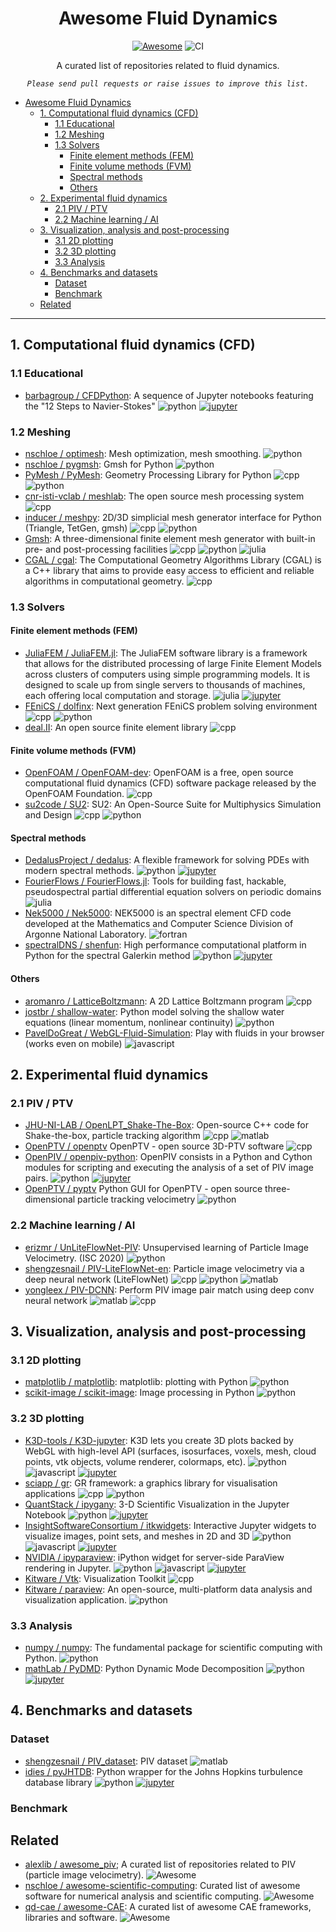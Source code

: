 <div align="center">

# Awesome Fluid Dynamics
[![Awesome](https://awesome.re/badge-flat.svg)](https://github.com/sindresorhus/awesome#readme)
![CI](https://github.com/lento234/awesome-fluid-dynamics/workflows/CI/badge.svg)

A curated list of repositories related to fluid dynamics. 

*`Please send pull requests or raise issues to improve this list.`*

</div>


- [Awesome Fluid Dynamics](#awesome-fluid-dynamics)
  - [1. Computational fluid dynamics (CFD)](#1-computational-fluid-dynamics-cfd)
    - [1.1 Educational](#11-educational)
    - [1.2 Meshing](#12-meshing)
    - [1.3 Solvers](#13-solvers)
      - [Finite element methods (FEM)](#finite-element-methods-fem)
      - [Finite volume methods (FVM)](#finite-volume-methods-fvm)
      - [Spectral methods](#spectral-methods)
      - [Others](#others)
  - [2. Experimental fluid dynamics](#2-experimental-fluid-dynamics)
    - [2.1 PIV / PTV](#21-piv--ptv)
    - [2.2 Machine learning / AI](#22-machine-learning--ai)
  - [3. Visualization, analysis and post-processing](#3-visualization-analysis-and-post-processing)
    - [3.1 2D plotting](#31-2d-plotting)
    - [3.2 3D plotting](#32-3d-plotting)
    - [3.3 Analysis](#33-analysis)
  - [4. Benchmarks and datasets](#4-benchmarks-and-datasets)
    - [Dataset](#dataset)
    - [Benchmark](#benchmark)
  - [Related](#related)

--------------------------------


## 1. Computational fluid dynamics (CFD)

### 1.1 Educational
- [barbagroup / CFDPython](https://github.com/barbagroup/CFDPython): A sequence of Jupyter notebooks featuring the "12 Steps to Navier-Stokes" ![python] [![jupyter]](https://github.com/barbagroup/CFDPython/search?l=jupyter-notebook)

### 1.2 Meshing
- [nschloe / optimesh](https://github.com/nschloe/optimesh): Mesh optimization, mesh smoothing. ![python]
- [nschloe / pygmsh](https://github.com/nschloe/pygmsh): Gmsh for Python ![python]
- [PyMesh / PyMesh](https://github.com/PyMesh/PyMesh): Geometry Processing Library for Python ![cpp] ![python]
- [cnr-isti-vclab / meshlab](https://github.com/cnr-isti-vclab/meshlab): The open source mesh processing system ![cpp]
- [inducer / meshpy](https://github.com/inducer/meshpy): 2D/3D simplicial mesh generator interface for Python (Triangle, TetGen, gmsh) ![cpp] ![python]
- [Gmsh](https://gmsh.info/): A three-dimensional finite element mesh generator with built-in pre- and post-processing facilities ![cpp] ![python] ![julia]
- [CGAL / cgal](https://github.com/CGAL/cgal): The Computational Geometry Algorithms Library (CGAL) is a C++ library that aims to provide easy access to efficient and reliable algorithms in computational geometry. ![cpp]


### 1.3 Solvers
#### Finite element methods (FEM)
- [JuliaFEM / JuliaFEM.jl](https://github.com/JuliaFEM/JuliaFEM.jl): The JuliaFEM software library is a framework that allows for the distributed processing of large Finite Element Models across clusters of computers using simple programming models. It is designed to scale up from single servers to thousands of machines, each offering local computation and storage. ![julia] [![jupyter]](https://github.com/JuliaFEM/JuliaFEM.jl/search?l=jupyter-notebook)
- [FEniCS / dolfinx](https://github.com/FEniCS/dolfinx): Next generation FEniCS problem solving environment ![cpp] ![python] 
- [deal.II](https://dealii.org/): An open source finite element library ![cpp]

#### Finite volume methods (FVM)
- [OpenFOAM / OpenFOAM-dev](https://github.com/OpenFOAM/OpenFOAM-dev): OpenFOAM is a free, open source computational fluid dynamics (CFD) software package released by the OpenFOAM Foundation. ![cpp]
- [su2code / SU2](https://github.com/su2code/SU2): SU2: An Open-Source Suite for Multiphysics Simulation and Design  ![cpp] ![python]

#### Spectral methods

- [DedalusProject / dedalus](https://github.com/DedalusProject/dedalus):  A flexible framework for solving PDEs with modern spectral methods. ![python] [![jupyter]](https://github.com/DedalusProject/dedalus/search?l=jupyter-notebook)
- [FourierFlows / FourierFlows.jl](https://github.com/FourierFlows/FourierFlows.jl): Tools for building fast, hackable, pseudospectral partial differential equation solvers on periodic domains ![julia]
- [Nek5000 / Nek5000](https://github.com/Nek5000/Nek5000): NEK5000 is an spectral element CFD code developed at the Mathematics and Computer Science Division of Argonne National Laboratory. ![fortran]
- [spectralDNS / shenfun](https://github.com/spectralDNS/shenfun): High performance computational platform in Python for the spectral Galerkin method ![python] [![jupyter]](https://github.com/spectralDNS/shenfun/search?l=jupyter-notebook)

#### Others

- [aromanro / LatticeBoltzmann](https://github.com/aromanro/LatticeBoltzmann): A 2D Lattice Boltzmann program ![cpp]
- [jostbr / shallow-water](https://github.com/jostbr/shallow-water): Python model solving the shallow water equations (linear momentum, nonlinear continuity) ![python]
- [PavelDoGreat / WebGL-Fluid-Simulation](https://github.com/PavelDoGreat/WebGL-Fluid-Simulation): Play with fluids in your browser (works even on mobile) ![javascript]

## 2. Experimental fluid dynamics 

### 2.1 PIV / PTV

- [JHU-NI-LAB / OpenLPT_Shake-The-Box](https://github.com/JHU-NI-LAB/OpenLPT_Shake-The-Box): Open-source C++ code for Shake-the-box, particle tracking algorithm ![cpp] ![matlab]
- [OpenPTV / openptv](https://github.com/openptv/openptv) OpenPTV - open source 3D-PTV software ![cpp]
- [OpenPIV / openpiv-python](https://github.com/openpiv/openpiv-python): OpenPIV consists in a Python and Cython modules for scripting and executing the analysis of a set of PIV image pairs. ![python] [![jupyter]](https://github.com/OpenPIV/openpiv-python/search?l=jupyter-notebook)
- [OpenPTV / pyptv](https://github.com/openptv/pyptv) Python GUI for OpenPTV - open source three-dimensional particle tracking velocimetry ![python]

### 2.2 Machine learning / AI

- [erizmr / UnLiteFlowNet-PIV](https://github.com/erizmr/UnLiteFlowNet-PIV): Unsupervised learning of Particle Image Velocimetry. (ISC 2020) ![python]
- [shengzesnail / PIV-LiteFlowNet-en](https://github.com/shengzesnail/PIV-LiteFlowNet-en): Particle image velocimetry via a deep neural network (LiteFlowNet) ![cpp] ![python] ![matlab]
- [yongleex / PIV-DCNN](https://github.com/yongleex/PIV-DCNN): Perform PIV image pair match using deep conv neural network ![matlab] ![cpp]


## 3. Visualization, analysis and post-processing

### 3.1 2D plotting

- [matplotlib / matplotlib](https://github.com/matplotlib/matplotlib): matplotlib: plotting with Python ![python]
- [scikit-image / scikit-image](https://github.com/scikit-image/scikit-image): Image processing in Python ![python]

### 3.2 3D plotting

- [K3D-tools / K3D-jupyter](https://github.com/K3D-tools/K3D-jupyter): K3D lets you create 3D plots backed by WebGL with high-level API (surfaces, isosurfaces, voxels, mesh, cloud points, vtk objects, volume renderer, colormaps, etc). ![python] ![javascript] [![jupyter]](https://github.com/K3D-tools/K3D-jupyter/search?l=jupyter-notebook)
- [sciapp / gr](https://github.com/sciapp/gr): GR framework: a graphics library for visualisation applications ![cpp] ![python]
- [QuantStack / ipygany](https://github.com/QuantStack/ipygany):  3-D Scientific Visualization in the Jupyter Notebook ![python] [![jupyter]](https://github.com/QuantStack/ipygany/search?l=jupyter-notebook)
- [InsightSoftwareConsortium / itkwidgets](https://github.com/InsightSoftwareConsortium/itkwidgets):  Interactive Jupyter widgets to visualize images, point sets, and meshes in 2D and 3D ![python] ![javascript] [![jupyter]](https://github.com/InsightSoftwareConsortium/itkwidgets/search?l=jupyter-notebook)
- [NVIDIA / ipyparaview](https://github.com/NVIDIA/ipyparaview):  iPython widget for server-side ParaView rendering in Jupyter. ![python] ![javascript] [![jupyter]](https://github.com/NVIDIA/ipyparaview/search?l=jupyter-notebook)
- [Kitware / Vtk](https://gitlab.kitware.com/vtk/vtk): Visualization Toolkit ![cpp]
- [Kitware / paraview](https://www.paraview.org/): An open-source, multi-platform data analysis and visualization application. ![python]

### 3.3 Analysis

- [numpy / numpy](https://github.com/numpy/numpy): The fundamental package for scientific computing with Python. ![python]
- [mathLab / PyDMD](https://github.com/mathLab/PyDMD):  Python Dynamic Mode Decomposition ![python] [![jupyter]](https://github.com/mathLab/PyDMD/search?l=jupyter-notebook)

## 4. Benchmarks and datasets

### Dataset

- [shengzesnail / PIV_dataset](https://github.com/shengzesnail/PIV_dataset):  PIV dataset ![matlab]
- [idies / pyJHTDB](https://github.com/idies/pyJHTDB):  Python wrapper for the Johns Hopkins turbulence database library ![python] [![jupyter]](https://github.com/idies/pyJHTDB/search?l=jupyter-notebook)

### Benchmark

## Related

- [alexlib / awesome_piv](https://github.com/alexlib/awesome_piv); A curated list of repositories related to PIV (particle image velocimetry). ![Awesome](https://awesome.re/badge-flat.svg)
- [nschloe / awesome-scientific-computing](https://github.com/nschloe/awesome-scientific-computing): Curated list of awesome software for numerical analysis and scientific computing. ![Awesome](https://awesome.re/badge-flat.svg)
- [qd-cae / awesome-CAE](https://github.com/qd-cae/awesome-CAE): A curated list of awesome CAE frameworks, libraries and software. ![Awesome](https://awesome.re/badge-flat.svg)
<!--- custom badges -->

[cpp]: https://img.shields.io/badge/C/C++-white.svg?logo=data%3Aimage%2Fpng%3Bbase64%2CiVBORw0KGgoAAAANSUhEUgAAADIAAAA4CAYAAAC%2FpKvXAAAG50lEQVR42tWYA3gkTRPH%2B7VtfrZtxznbTvLaPE6cnH1ZnG3b%2B8VeXWzvZsO16q3t57yYmUXwf55%2FMD3bXb%2FuqppJSKA0RySLiBLKzqO7r%2Fuc4xoZLIoSFv8wSig9joGDKyPMhdli6c%2FJQNXb62XPYKApaBMaWGyJFsgEMzcVvkAGihgG7p0jkk7D4NrQwNMaPL0PGeby%2FaQ%2FhQD%2FxWCkaPDRJf1SP7PFyu9HiWT7aBD%2B9fmYNOVPSaA1dZv0sWiBlMEFjWgIkM140quiBflPBawO8PhbAgbg3N3aHfUzdt%2B%2B%2B4g%2FhCfwJ5w4Cw39YexuhTFpsn%2F6Usiv445sw8nsaOh%2FS49jTN%2FhcQL5j16vAz0aBphNjvp5f3XFk8StAO7BYxyLN9f5sliMSA4Jhypg85UGOFbQBmelajgjVcHh3FbYhNeY%2FeX0Hh%2BBmrCGoh21e9cpyL%2BHg9m%2BTL70eBVklXeC3mQFNmmNVvh%2FiQZSj1X5CpQ1a5Psu9drQf6SL91oCQJUq3TgrcqatZBytNKn06GvOlFC%2BTpvJnh3kwIkuKt28F12nOSivJ3OyTMOfViy5MojM7ctJQ4ivhCf7yiBhnYD%2BFn0ZD%2Fdfo1TDONW5mY%2BMWt7I5koBnQT8QZC1WOCQEnVbYJPd7iHmbGhuOSN9w9IKcDt5gPx3mYFNGoMEGjVqvV0rbue9Jq%2FLjp39Z5JYisN3AcQ2pX6SLSr3Xj3ilySfvXBqZu7nQG8AFl1ugb4SqM1Q2WrDmpUetAarPwaAJo5UKJ4evaOOg8A%2FECiRTJo7jQCFxktNjhZ1Abz9pY5zbMAr12Qq8FotoEn4VqmGHFWGTsAT5D152q55Tbu%2FJc7S1jnm49ADS5qrddgsQvOV1Q8MGWThQbnbxBpXQ%2Bn1snjOUDvrb%2Fewq02O1xWqhtffWd3Bw3KG3PoVHQhT8LXEtqW%2BbbyuXtKcZO6O%2F8Zd4qtDnwHWcmhyI%2FktfKGmJVWXPPzz45n%2BgbAA%2BRATgtrd%2FliJ4%2FTEMi6%2Fhl78cp9UzYZ3QX14NRNcFHRBMKLpU5jz8zZTsdWnFLwA7mibAdPauowcIWwjV6Rnf7otG1qtt19ZPpmQGHaaZzGXn57Jx2TlLTwA8mu6ARPUtT3sEJMWZdf9ELMHk7tNK9KjZujA4csVhv9Oe1CCR0rbe6Clk49HTNZ6Bi%2Bfcu4geSwgMg9gMwWFDf9%2Bv096SQkMYeMTeNS0DTYXoMZHLLZ7fTnbZIKxxgNXGu03Oh0dGztWSXH1LqmAU9q1LhMLW3QglNX7gtNNJCgOLhuM4lIuUomCLv7JbUOshW7HeCzW2%2Br9tFL0tMfG7qkjQbvysFxGjJs2VVc3OoO5KFpmyG%2FWg27Miqdxp6L2k7HsBHwA1nN3n5pZ5uxrkjx2uQNcrcATkAJJWT02uI%2Ba7%2Fvb1GAjeWBiHlreWHMUjsNkIffmLgS9ktK1N99f1dzoEGoFQ09wCaJrA4eDEvkDPFQeCJklzSCQ3ojFu3xgtrHpm3WBhREcKEOUJxgXhyzjBXizUmrKMTdatb0Wt9Nu1iKfzzZAgFC%2Fw%2FV1mUELursNcBX4ovwyrjlLlMpfocEND168KSCihb9PxccrvA7yByBtJXZk68E7qLPAGWtCk7lVMCFwmqobumkvZ%2FP5%2F%2F%2B8TYpGS9o8geIKTLx0tUHw5J7HDu676oS%2Bko7LshunKSORCy%2BQiaI9F6BTFqZk%2FvUyOX1t6fGU8NTobS%2BHQIteU2bY6272nV8Mxm%2BMh2DtnMCmbm%2BqPRbU4XF7gr125NXQ6O6BwKlelU3rSV36yPQNTJ6fZkrkFZaB0KZ5q9fHLl6T3Ccla3rfGvyKiipV4O%2FJa1qhdevQ7DYRsKS08l4oeo6SAuZkybdQOsgPKmbz8PsiWEpNI%2F9pY2ni%2BicPB%2BqWlo%2FkzauJeS%2FCa%2FhBTUavHHY1ztpTnurgvJmCP1qJ53LS6tIMPMqofof81MSFC%2F3djJMRxgyfzccSi8Bg8kCbNIazLD7koJuAn7WewiMmcZ%2BhxjmXhychm5Dg7d%2BOCIJ%2Fv3pVnh39SlYuj8LBCcKqJN3p8M7eO0vH2yCRyKTfAieugOL%2FkPyb%2BZ%2B4laRyc%2BQoNgUvNmEhgFmC1pAwpNeIJz1P%2BaH%2BKETAwjiAvoXxGsFxQeR4DhFPwKUk%2BDYscQv%2Bp3gAZqTQXGdfQjQiynOkPDVDxG%2FK5R5Fk9nFS5iDSCADbNgG%2Flf4ksk0MKFfoILng4AxGUSGvcr0ucKiR2Ki1f5AaCetv5%2B1Vjmwev10%2B0FgJbWwb%2BZh8mAUWjiK7THc6sfO6bnPhLEvEkGrP7L%2FBYDlXiAyCX%2Fi%2FsLGRyCezDYCY6g0Rbq4NgcxzU6FgB9A0T9f5VBrS%2FNAAAAAElFTkSuQmCC

[fortran]: https://img.shields.io/badge/FORTRAN-white.svg?logo=data%3Aimage%2Fpng%3Bbase64%2CiVBORw0KGgoAAAANSUhEUgAAADwAAAA8CAMAAAANIilAAAACxFBMVEUAAAAAAEQAWnwsLCw%2BK1JPNGtpVI1rXHttUJxxTZVxUJdzTpd0S5Z0TZN0T5d0UJV0UJZ1TJB1Tpd2T5d4UomDW0KUUpV2TphyT5lyUJdzTpRzT5dzT5dzTpZzT5ZyT5ZzT5dyUJdzUJZzT5ZzT5ZzT5ZzT5ZzT5ZzT5ZyT5ZzT5ZzT5ZzT5ZzUJZzT5ZzT5ZzT5ZzT5ZzT5ZzT5ZzT5ZzT5ZzT5ZzT5ZzT5ZzT5ZzT5ZzT5ZzT5ZzT5ZzT5ZzT5ZzT5ZzT5ZzT5ZzT5ZzT5ZzT5ZzT5ZzT5ZzT5ZzT5ZzT5ZzT5ZzT5ZzT5ZzT5ZzT5ZzT5ZzT5ZzT5ZzT5ZtRJNuR5NwS5RxTJVxTZVyTZVyTZZyTpVyTpZzTpZzT5Z0UJd1UZd1UZh2Uph2U5h3VJl3VZl4Vpp4V5p5Vpp5V5t6V5t6WZt7W5t8XJx8XZx%2BYZ2BZaCDZqGHbqSIcKONdaiOdqiSequSe6uSfKqVf62Xg66ZhbCfj7Snl7qqmryqm7yqnLytob6uob6xosGzpsO0psS1p8W1qcS2qcW2qsa4q8e4rMe5rci6rsi6r8m9scq9scu%2Bssu%2Bssy%2Bs8y%2FtMzBts7Bt83Bt87DudDEu8%2FFu9HGvNHGvNLGvdLGvtHHvdLHvtPIvtPIv9TIwdPJv9TJwNTJwdPKwdTKwdXKwtTLwtXLwtbMw9fMxNXNxNfNxdfNxdjOxtjPx9jPx9nQx9nQyNnRydrSytvSy9vTzNzUzd3Uzt3Vzd3Vzt3W0N7Y0t%2Fa1OHb1eLb1uLc1%2BLd2OTe2OTf2ubf2%2BXh3ebi3efj3ujj3%2Bnk3%2Bnl4Orl4erl4evn4%2Bvn4%2Bzp5e3p5u3q5u%2Fq5%2B%2Fs6vDt6fDv7PPw7fPx7%2FTy8PXz8PXz8fb08vf29Pj29fj39vn49vr59%2Fr6%2Bfv6%2Bfz7%2Bvz8%2B%2F38%2FP3%2B%2Fv7%2B%2Fv%2F%2F%2F%2F%2F8fj9eAAAAVHRSTlMAAAAAAAAAAAAAAAAAAAAAAAAAAAAAAAECAgcJCgsSFBcaGx4gJS00OkNFSU1UWWlqeICBlZeqrLC2ub7Dx87P0dTW2t%2Fg4eXp7fHy8%2Fb3%2BPr7%2FP6laoTqAAACUUlEQVR42rTWA3BcQRjA8a1t27Zt2zh9tc3U5tV2nNSpU9u2bezYjjbzHd4sk%2F4Hdw%2B%2FZ5H4UqUtV7cjKNe9afWCKUliuYvU6QV6tSibjdk0pZqDdp0q5Im3ecu0A4O6lM9ASM7ibcCo9iUzkgINwbAG%2BUgV9q%2F%2Fxmjljg5lphJpzP70fUiV%2BzGamYakmznuQsAcQ7Jg27KgoPATd39T7ObOhIKCIiKiTl979ImLsanfcZbV4JNt5lUZhscWjDl3yfA9PgbXLQm%2BI8AQ8E%2BMb4uw874YX7dg15xFcU1J%2BL9GjK9YsP0VjWthwv9pYnzZgsd89uARn4T4kgVPph7c74kQn7fguV7YeUGIz1rwKS8MkUIc7Y%2FHffXGbiE%2B6Y1xUxDPE%2BJjiN19eo%2BcseQu9cGz3r17%2F%2FHNKA6OQvz57ZcffykLMQwcPHTYcODgg9QSYoyHDyQF70sKjkgefMgdefH5Ly0cingpgMM2ccsfDRyCeAUktFIDByNeBQm5PqjjIMRr8VZRxnsQrwPWcnW8G%2FFmYAWY4G3AmvDTYJ93AGvIe4OjHQisAS%2B%2BxbVA7zyHQWJjx8c1RO%2FG2A%2FCxA%2BDw%2Fr4DOLj%2BvgG4nNOXWx7jfipFnba%2Bk3aTj0dmT7I5lTC%2FfY%2BePb2J%2FXt76eXD%2B%2FMF2Pxp9Sm%2F4U7y%2FAGru1B6snwei5uScr1Yudo8VZOs7m4FklfGwzrUIykKNzMzPaqmpWQ7CXaGuHYGQkyAAGLijPpWoMMuRnAgF3OglS9LlrCDFDAK6Fj7Ue8Tj9bfWkekD4AUtc0wt9wgCkAAAAASUVORK5CYII%3D


[imagej]: https://img.shields.io/badge/ImageJ-white.svg


[Java]: https://img.shields.io/badge/Java-white.svg?logo=data%3Aimage%2Fpng%3Bbase64%2CiVBORw0KGgoAAAANSUhEUgAAAEAAAABACAMAAACdt4HsAAABFFBMVEUAAAD%2BvGH%2BuWT9ezz%2BjEO968n8aDH%2Bi0b%2BsVb5Wir%2BhkL8bTP%2BgUD5WSn9ymv6YC37ZjG89er9dTj8cDj5Xiz9dTn5XCv7Yi39lkn%2Bdzz9yW77ajT8ajL9dDnA89%2F9hT%2F6YS37bTb9bzP7ajL%2BhUFoyPU7iNI6gMl6z%2Fas7vtFk9c9jdJoxfFMm%2BE6gMYub7w2e8ZduvBBidAxdME8hctRouU5f8Y5gcVXquMucL8%2Bhc44ecSi8f6i6f6g2fh32fkubbo2e8Y0eMMyd8Mwc8E%2BjNI5gMhHmuFnwPI6gslWqelGkNVCitBCic85gdM2fcc6gshHktUvcsA%2Fhc1Gk9o2dr5fvulJlNz4WCn4WCoubLgubbjC8FcCAAAAWHRSTlMADRhYLgG6NCb4O6FO%2FBHnxwZriex489MkZAmuqHIDRd%2BSfbZAKG6SFQlcZCNNwfvPLn3umT3IvDX4qOAOERob%2Ftfk6vO%2BtEYaojhmdoNywq1w9oxU5ziO7qeVwQAAA0tJREFUeNqkldWBg2AQhHG3GB7Xkvj6b%2BTY88ew%2F0TQWRfrPdiOZQbXM%2BP7QWgmIIoTMwPSycyFLI8LE75TUvkG%2FFUAa5MAbGBr4oGbw86AH9bQ2Hp%2BW4JJETgNRg7YFZD6cupHXbaY3wfA0IukropHe3EBDMA48%2Ft9Sb1eXEuHFPLNYU5EA42nKKCJ2vXnQqghVSRyDfVROikGsWMpkphcwu5sYVTw7ROc5SSFWjMQL9%2B8ooZRwT%2Bc4ConR2CjKeH424MOOVGEoP4noDkoJFwhkOMNyDUTNcmpi29TSC0Fzt%2BDcARijQl9xUnqN8yVJvjOiYscU6DsLQW8bd1%2BrjXII0uDWz34XwmZVAKkEW9fbRk72qU4ziYkE9VhSfTuj%2Bfrt6R9seCjt7LYchSIwjAjrEbZjrCKFYHGoWmoUAUMHrdzct%2F%2FPaYq7RIZ%2FVY4l18o3usbkNIbqkdbpF3oOwM9PPTm6%2FsH503L1h108H7XAwB%2FIBzjMoAr%2BcD0lg4AYXSzJ0sowqNY5YywdHeZB8Q9ML%2FDH0BCz%2FcvPI%2BGSZoFgU4YepD96N4%2FAJxDAqq93CZwD7s1S4y83yvKu6kHGUAlHAbVTTtmWJNG0VwzRk%2B%2FtwXQXeH3UW0g1nGVu%2BKxAadAxvLRJIQ67Q8LM46QxOBO4AjJNw%2BVZqC3J1bJOVdxx4W30zS1s0UQLLLUqwXOEuzVySw3NjxFpy3af57uq8JpSstLdbJ3cWHTi8rSYvHmTC2f2Sg0Uk3T7I7wYxdF4f8hyvJvvw5ZuRGuGWFoTGfVsl3Vg19anMqnLuwgoIrwC5hTHZ5gF2fFfJ5fiXsBTCsPF2S3h2T0qhmcvlsu8gDW7v0%2BVjeFphUbFT8WAKOXKzQlAF55%2Bj1K%2BmKWVwEPnnZcbKSu%2BlSvXpxgvpdNN5x5oUaS%2BDAPCI%2B67mq%2BnBkpIYlzeSA3l0sjAA4TLaGen3PYr5GGaaYzOQFIkrc1OpY97A75axYEHkF0m%2Bb9SRFL%2FKJ41Z%2BG26MqYTZw01pjRttTNLc7QCI%2FHqlFz%2BFj0kYSTiFh1saNy2xcKewf269yI%2BGTkcxwitO3z70k03cPCVI6nfXblYnPapgcu6thb8LoDZVVUXdHkXTI4J%2BBCs8ToaFwLgAAAABJRU5ErkJggg%3D%3D

[javascript]: https://img.shields.io/badge/JavaScript-white.svg?logo=data%3Aimage%2Fpng%3Bbase64%2CiVBORw0KGgoAAAANSUhEUgAAACgAAAAyCAMAAAAZbWmiAAABj1BMVEUAAADWujLbwkvYvTrYvjzTuDHZwEPWujHUuDHWujLWujHWujLXvDXWuzTWujLXuzXWujHXvDjWujLWujLWujLWujLWujHWujLWujLWujLWujLWujHWujLWujHVujTWujHWujLWujHWujHWujHWujHWujHWujLWujLWujLWujLVujHYvj3XuzTWujLWujL%2F%2F%2F%2F%2F2j7%2F%2Fvv%2F2kDVuTHs7vf%2F2DLVuS%2F%2F%2F%2F3j2KT40zHVtynr7O3%2F6ozp59vWujPXvDzr6%2Bn10jvUtyf31Dv%2F2Tb%2F2jv%2F8rr%2F5Xj%2F3D751T3dwDTs7fTUtiX%2F4WX%2F3Un82D3k2qvwzznXuzX%2F1y%2F%2F%2FO7%2F6IX%2F5nvcyWnaxFXryzjYvDLtyzDzzy7%2F99X%2F9cz%2F7qn%2B5HP%2F4GD%2F4Vr%2F31b%2F3ELXvkDmxjbhwjTavTPnxzLu8v%2F%2F%2FPP%2B%2BeT%2F9ML%2B8LL%2F5W%2Fdym%2F%2F4mf%2F42PZwlH%2F3k7%2F%2BuXq6eP%2B%2BN%2Fp6N%2Fo5dXo48%2F%2F7J3i1pzh1Zr%2F7Jfg0Yr%2B6Inezn%2F%2F6H3bxmH61DHAZCJOAAAALnRSTlMA%2FAIEjfwF%2Ff34meuLCHFWTT0zKiAR4NrQyb5fGAz98eW1qaGEfEhBOtSumGNoHFp97QAAA3FJREFUeNqN1QV78zYUBWA5XrDMzNxuV0lDxZDtMjMzfwxjhh%2B%2BI9%2BA%2B9SDU25ek3SkiP%2BfmrEv%2FjNjVYBfkkb%2FEY3KAYcoqP1HglQJWEsvEn0enLENsF574TaNrDNLAaoGbO9ymqj6trgQdmQBsAawopv89DxG2Jn1hyjVCWTECVNI1AiPlxJeP4oG64XwiBbH%2BERzudwUGVa8FGuRqKxBCF30OODW%2Fv77g4RxvTdfyN61oVFjhYJ9JZhIfxN72shNzsiI5CTlHyed1CyE8IlyJ5zNLE9MKZjkROS7Ey%2B1Cg%2FgAMMow%2BkYQ5mM2JEfj700KnRAx2Q7Yf7KkSvAEJhPVLnDszk7b9cevdQPpqMVfuKknPBqO24nfOelSkCPaoUb%2FGDmB%2FzeS202rA%2BS26VXzfGwHbsTOmBD2X%2FCYTCPqGgkzR2qcCfAkOao3w3Gzfj2dtxSnWgHxGdrYcSfw%2FHLi5nzs5nJFDrBcBTw5VN%2FvZOU%2BPHLZCc1%2BQSii5DbPUKpWZS76ESL8HArXGESDJ3YszvBsNIFAvFcv8NU9wrdvnSbG5Ty1ekcvqvyhPKwWsFUCeYmd1%2B%2FnfnwOb4WQXnsTjCsUSSXwLJiuLJ4Y8W3Tcu8TMpXnwErbegRdXC3%2B%2BlcLkF5GFbL8Ma8lHJnDZ2oYohWpKYOlmc33t%2BuJBjCYSGau1K%2BHsdUDzJEK1JTnzLTseXvNn6fzSgItXZx%2Fm0yKU8twFogFV%2BTgsh0LJYBzC2u7c7tqMFBz82HqMadwLdmXDo2neE8W1zyzV9b0a52hjpaEbjdmF2GLUFEjfc5OtHdUYC9pCVy6f2J75djy4V1LdGI0x9Xb7IaNeFRSq1IJXK5rT9%2F%2FmGad4rkzpvfrq1tM5wNqE7YZ%2FSJftKiRCnYldTBT79OTe7NXaxheDBKC5te6hF8Sr3UitRWdGolYe9mFlYBsnDopT6GjlawVRuprZB1BcuLcJCh2467gOU%2FIHx5OOwOF8Lrm3dHQfqKoQet8JOm%2BZ1QqcXN%2B6OAN6BFuROQoiNURgUb5XcF43CJvN4A%2FtHVUw%2BCMK0ONRICC7ppK3U7Zb1V7TyKDNWpK4ZCTUTk1zSKsuruq1YLWmfH0qPbdrh8hPJpDA12qCcFA3RQAYv%2F6LUDLUF%2Fc3lNBSuEnUOq8%2FrUf2trcHo%2BThTZ3wXJNxi0L3gjAAAAAElFTkSuQmCC

[julia]: https://img.shields.io/badge/julia-white.svg?logo=data%3Aimage%2Fpng%3Bbase64%2CiVBORw0KGgoAAAANSUhEUgAAADwAAAApCAYAAABp50paAAAG%2FUlEQVR42tyUA3RjaRiGv7F1MHY0NWLc9CZFaic1grpd27a3ccY2k7W9YRmtbVv%2F%2FnecLLPevOc84dVzPsD%2FJRnbAETWlWO4ZuZMnom%2BXGCmTxVekw5xGb6JCZI7kiaILYk3F6wTflu%2BiUSKtfyPROaEXoEpcQzEWwQmFghNrKtU2xRIvbsSte6uOPxevkmGhGZWeYo1GeIqhIE%2BFlf0DUo0Gqk15R6qA%2BIqfCNzVtF6yQfRsuo9lUi2Ot0tiDdhjpkFWbY0V8vu8gjhxp0lSGxONMVdhSV3sEBgZIgL1gk%2Ba9pVilp2lR%2BWzVnNfp1vpC%2BaKZwJfzpZOj%2BQmgBINYGphNo%2FH79Pl7WPgrTVD391mEzmYWg0GixZsmQMBrzSdHiS4MOz4vRZzwrT5r8InAmpFkYSXlKrSVvaY0Iz82aaFeYbKg9N7a%2FZP%2F9O1cFp%2FfUHQV97EGLOKtkdUGrzAanzNxT3hkaqzgh%2FVtIXCpG6wKmLLAjI1hH4s1m5ciXQ6fTDkgwGYwFGgbFgyvAXcBLsCa4s3tXeouyXvWWKT90Kqcspysy%2B4JpEwLJQ0l8BhtqDGqvG4V%2Fbec9nVq0jgGU71jc4xtypOgQxRdbwAmC5QuVZYdR%2BxYuoA0O91537HMrS%2BDtk2j9fZSxGocQ8hnkXgyhwpdst7DRwSrnXDtZVohFtIxrRNaERTQPyluR%2B6SLYafr6Q9Bfc0C5vve%2B73ec%2Fwg6xobe%2B5C%2B7kCjXmmPUVjnH6PoDN5NSZ5MGwZXPCiqeO0vaWMsuPGY6MnCoVzReE9xzleUbATqeuQiOBZnLgmWVscT28%2BjRCOxqO1P3aHaPwFiCZ7XsYU9waGOKynRSCpOC78p0wVn%2FEXCG35O2EewF%2FgqCw9LRuOSC%2B%2BBs9B4m84RiJTFXPAIsunuev5O1YHpEEvkuMK5HYEdusujKoy%2FF3SH3PL2Yfg7hSG1CTwF5PvRskMttcgpzrzhYNm1YG6237393IcjhKmKm1vs9%2FUr7eNiE9YGgNQG0spPC3%2BiveyIrA6%2F4%2BX1BaEOKGS6wN8qfGFKIjglbO1AVfEP1OxSssNY1pNPvuaUcOffXuuAfuV%2BwZqOuz%2FZdlSakl%2FTcc8XeGNL%2B1UHIKbMXlIA2VhKqglm5HUG9%2BINPajoCt4t1fhJuSYMOH%2BrMAaGhKvAKc6ocudKHvEUyAZcpGC9i8hc%2FqSQDVT6Gw7Anar9fHOT%2FSDe1IO44vZ%2B1X7x7Uo76JU7IOZwuTdBtjoAWZoQ5PS8Mz4z5zagL4Vp%2BKEmy%2BVy6oGjoQR%2BbhP%2F3HG%2FKfwMkQHPEpnwGJ8DCCF4lpcMS2i0OXBSDLX74eqKtUBlX7sL5v3YjTnA2tVEUfg827Zt2zbi339t240a1whqm3Ft27bt9nFNum9zMplnnnuSL3PvXoO93hvd42Fqg7bOOO6sVePjc%2FMM0xnJEvNHw0FgF3iB78Hp6emss%2Flgi4xtwENgeDTYytXLbsow%2FVEsQCU%2BLwGP8Xm0LD%2BmmyM%2BDBwAr8BH8Al8AC%2FBHtDD3d1d29LSsknDBqh8CtTIEvqBQUJSUlJYQjdZjCNCYHiToF6vZhieDKpArUyb8Gv2xbD8ejBj8tzACXBD3oa4gPr2%2BAc2aphN3%2FvUoFMN%2B%2Fn5MW2OQJtAff7DaT%2BhRdEUZvo4gekdQFOJhnXBGU67BuS5a%2BP7d7494laKMwx02FLjtJ3Ilx%2F3sWDcEMUZJi0PvKb4W5Du7%2B%2F%2F%2B0cJjXtfnJ%2FCDAMpIiKC6SbI0YWVLMba0KkSiNhE8FktDPOXF6prC0bzO7R6GCajAQEBrI4jmAV%2ByupVgyPgvdpMaXppUArecnXuQS9TuzUMUlkunH4W2AGJeNBuhrOyslpieGN7GkZeOmzKcloViKCzuP0N023mqqDDRNxbJfawaRcYGKiJ2IF2vnhYgBpO%2B4pjSY9Sb3%2FD1OF6QYfLgBaQqJxO8fY0bCnorwpaHHJWbWap7XosUbIZoErQ6V4wkcq6DjCs38Dsug7%2BBktBbbseS0x3c3NjSc3gdJ4v4EUH3LT%2BaWLcKqL9DEOXnJycNBDrCe4JOj8IYhrYpXuT4VUCU31JmyfQJrFxw8LC2Lj9wEtB33dBMXgi0CJbbBgEyl%2BmU3ImKJNQ9gE9QAjQYRqwAW4cxrTxWXNxd5WG0pJvh%2Fpmqk2J1qoVyAMDQH%2BQinom1N6J7xtx3ZYa%2FgbcRPVpqnGvVTr2SU5OpjEBgZOhiVa0Hulnl05wcLDKsLHA8EfU05aU%2FMAYWw9DwT0y%2BE9oaKiE0hQ85wzvA5LSDbtxpmrAnyCUizPKPDw8FG%2FYmo4Pflt%2FzcUWjRkzRtFe5W8IYmm6VnMmP4Mj4E%2BgTZuRsh8zMzOVaS3amV1RetJxYgC0gKQuTz1r56rftpKlAwAAAABJRU5ErkJggg%3D%3D

[jupyter]: https://img.shields.io/badge/Jupyter-notebook-orange?logo=Jupyter

[python]: https://img.shields.io/badge/Python-white.svg?logo=data%3Aimage%2Fpng%3Bbase64%2CiVBORw0KGgoAAAANSUhEUgAAABQAAAAUCAMAAAC6V%2B0%2FAAACClBMVEUAAABAgL83erM4ebA2eK43d603dqs3dak2dKg3c6Q5erM4ebA3d643caI3ebA3ea0AgIA3dqs3cKA3d643d603d6s3cJ44dq42dqs2dKk2dKc2cqU2cqM2bpw2ebQ3ebA3eK43d603dqs3dqk3dKg3c6U3cqQ3caI2bZr%2F2Ev%2F2Ej%2F1kf%2F1EU3erE4ebA2bJn%2F2Uj%2F0kI3eLA2a5f%2F1kb%2F0T83eK42a5T%2F1UT%2Fzz83caI4b6A4b542bpw2bps2bJk2a5c1apX80kb%2F00Q3dqs3cqM3cKH%2F31H%2F3k%2F%2F3E7%2F3Ez%2F2Ur%2F10r%2F1kf%2F1UU4dak3caL%2F4FH%2Fyzo3c6c4b6D%2F3k7%2FyTk1c6U3cJ7%2F3E7%2Fyjn%2Fxzg3caM3b543bp3%2F20z%2F00T%2F0kL%2F0UH%2F0D%2F%2Fzj%2F%2FzTz%2Fyzr%2Fyjn%2Fxzj%2F2kv%2F00P%2F0EL%2F0ED%2Fzj7%2FzDz%2F2En%2Fzj7%2FzTz%2Fyzv%2F10f%2Fzj7%2FzDP%2Fyjz%2Fyjr%2F1Ub%2F1ET%2FzDv%2FyTf%2F1UL%2F0UH%2F0ED%2Fzj7%2FzTz%2FzDz%2Fyzn%2Fyjj%2Fv0A3d603dqs3dak3dKc3c6U3cqQ3caI3cKA3b542bpw3eK42bZr%2F1kf%2F1UX%2F00Q2bJn%2F0kI3cqM2a5f%2F0UD%2F0UH%2Fzz%2F%2Fzj3%2F1ET%2FzDz%2F3k%2F%2F3E7%2F20z%2F2Ur%2F2En%2F1Ub%2FzTz%2F10f%2Fzj7%2Fyzr%2F2Uv%2F0kP%2F0D%2F%2F00P%2F0ED%2F%2F%2F9ywrbbAAAAhXRSTlMABGu%2F6vn25bJUkOWrfs%2BDAu%2Fbz%2FbV4G6IiIiI%2BOA9uMzMzMzMzMz84HDu5ncu%2BeB4VaHRe73fda%2F00K6qqqqqoldQ%2FPX%2BVFiou7u7u7vU4b9r8KiOwLA%2Bi836N2Hugs3NzMzMzMzMskDNioiIiHjN0vDiyPsKb%2BJm%2FrmdQqXY7vHjuWkEM28rJQAAAO9JREFUGNNVkK1OA1EYROfcO5emWTYNxeMRhFoUmhB4AhDFoUhwJHVYFBgUCo0hQZUXQKAIkkcogrTkErJB7C4sI8%2FM95NBkkSrT0mSJUl9OAPg%2FEOSQm3ZFwCkTjLBKQDuQMMVnECvgWt0VKwDL95gvPhloccYbpwOO8wGgoMXAGXNok2I9htAedvuJJgjj4BpnQT2syG4gLJgD%2BB9mLOhf2dTzg1AHOZslqvo4OkcG4hVw%2B4TOnjYhZ2vWD22n10jSTreilV%2BBrj8a2kpVrnc3Lb%2FFVLlwWzlKVEP1sn0Opitfo9SU11tadIemUjSD%2Bs0MpPwiOyPAAAAAElFTkSuQmCC

[matlab]: https://img.shields.io/badge/MATLAB-white.svg?logo=data%3Aimage%2Fpng%3Bbase64%2CiVBORw0KGgoAAAANSUhEUgAAABYAAAAUCAYAAACJfM0wAAAD3klEQVQ4y53UT4hVdRTA8e%2B5v%2Fvv3ffnzrw3M%2FiH0RjmT2PhkGZM9mdRL80MRWzjQhEXIZK6yBZBBS2iRRJChYsEg4yocBIUMfq3CDFKRWcMnJmmpkHnDTO%2BnJk3f9597977a%2FGQMhQZz%2BZszvlwOHCOsIDIb9uG6minmmvc0PXFkYOPFH4%2FnBszPiouEr1jaOq2WmMhMN3dVNo6FttDQ292ZQsrOlao16ZzstJTAP79wfkDB2D%2FfpFC4eVk36Xuzq45lq5hmeey65cR5PM2Fg7n162D9nY4dOgp48bE7uxwv9T7QmYxuC6bVi2h1ZQFwvmWFsjnYXi4Bct61%2BzvX9RYKeGGgmuBl2S5afCcI3Cs1b83nAfymzdDQ4PDyMhaUqmP9djYWq%2FvMnUJwQpAheAlEWXwYikkYf1navOOaLkMZ89CLtfG%2BfNvMzq6nomJrDEwgD9VJL1YkACMALwUKIM1lqbTEC7eMtT%2F0QSwbHoafeFCs5RKRygUNtHXl2B8HLf%2FKkvCWZbVC63NkErC7A0oTuBFMYOOcG5jvUvP38G%2FE%2B%2F94ze4fh1c1zbm5h6%2B9vWp16d6ep7h5k0QQTIZMlNFUq7g2qBDoAKOC7YN5QrrpyMOm8IcgLH32iB7tQatc2SzW4HP4jA80%2FTYqpey7S3IzAxYFvZYAV9iPIsaHAFVcJwabgirLKFTya0dz893MXTlBaJoC1G0kihyiGNM16Hp6ccxEgmKP%2F9KpjRJ2hE8CxwbtIY4BNMCNwHKIGdo8o5w4Virj0Ecr6dSeZUgWEMQOFSrEEWgNVopqhq8wij1piZpQtKtwQA6BtOEhFfLBmwoRWRMAYMwfJ9KZSfl8mWCACoViCJ0HHPjr1HKP%2FxILiyTMYWkDclEbRUCxDEoVYMdBwxhtSk8qgQMJidDJidPUa1upVr9lDCsRGEYTVwf1zMnT5MrjpO1hbQFGQ%2FStxADNGAo%2FrRtTpsW%2FcogpYQtvbOI8cETeejtg1JpSObn90TK3DWt7O0z33z3TtPw4EyTI9TZkE1D1gc%2FDZ4LSqG15rgy2eh5bI5CnhfhqCE8u9KjTe50ILsb0xTL2mrz1cH6BPsafGisg3of%2FBRkkpBwOZ6w2RPHjJsOfP8ViJAOY96KNaNyt5M%2ButonjHjwgaWcWdTE8pQHtgmmAjQ%2FodkBDDsW1L1X%2B8UnOnyAdKzpvivct9Nn3yfIqQ855ObYJ1XQ0xBOcmWuxHbT5FIQQMPB2x%2F88XYfQO4Ka%2B3DABDyJD4nCahjkIsM8QrNnIt7Qb0xxX2FHvHRV%2F2UnvBP6Dn%2FS93vP6S1j%2F7Wv2fvPzd4aYILeYaYAAAAAElFTkSuQmCC
